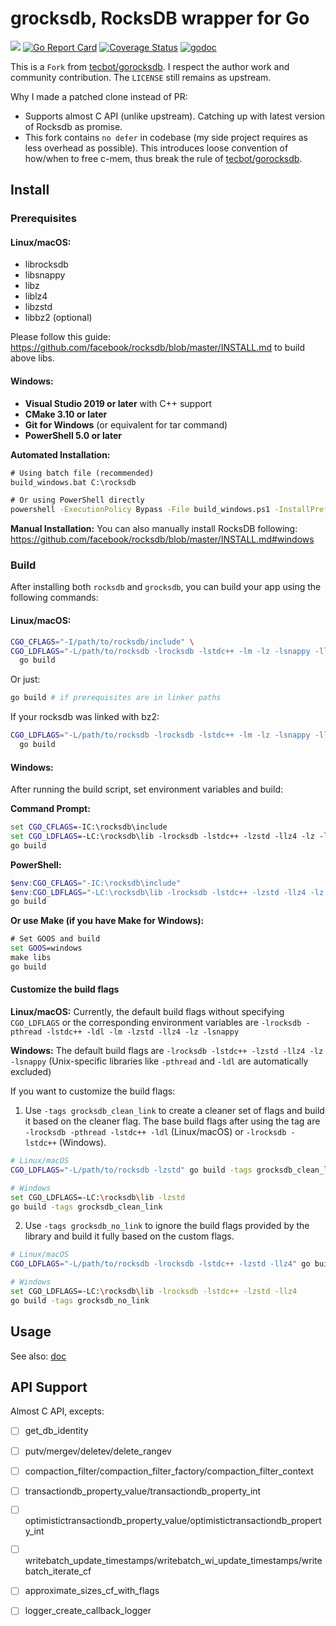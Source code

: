 # grocksdb, RocksDB wrapper for Go

[![](https://github.com/linxGnu/grocksdb/workflows/CI/badge.svg)]()
[![Go Report Card](https://goreportcard.com/badge/github.com/linxGnu/grocksdb)](https://goreportcard.com/report/github.com/linxGnu/grocksdb)
[![Coverage Status](https://coveralls.io/repos/github/linxGnu/grocksdb/badge.svg?branch=master)](https://coveralls.io/github/linxGnu/grocksdb?branch=master)
[![godoc](https://img.shields.io/badge/docs-GoDoc-green.svg)](https://godoc.org/github.com/linxGnu/grocksdb)

This is a `Fork` from [tecbot/gorocksdb](https://github.com/tecbot/gorocksdb). I respect the author work and community contribution.
The `LICENSE` still remains as upstream.

Why I made a patched clone instead of PR:
- Supports almost C API (unlike upstream). Catching up with latest version of Rocksdb as promise.
- This fork contains `no defer` in codebase (my side project requires as less overhead as possible). This introduces loose
convention of how/when to free c-mem, thus break the rule of [tecbot/gorocksdb](https://github.com/tecbot/gorocksdb).

## Install

### Prerequisites

#### Linux/macOS:
- librocksdb
- libsnappy  
- libz
- liblz4
- libzstd
- libbz2 (optional)

Please follow this guide: https://github.com/facebook/rocksdb/blob/master/INSTALL.md to build above libs.

#### Windows:
- **Visual Studio 2019 or later** with C++ support
- **CMake 3.10 or later**
- **Git for Windows** (or equivalent for tar command)
- **PowerShell 5.0 or later**

**Automated Installation:**
```cmd
# Using batch file (recommended)
build_windows.bat C:\rocksdb

# Or using PowerShell directly
powershell -ExecutionPolicy Bypass -File build_windows.ps1 -InstallPrefix "C:\rocksdb"
```

**Manual Installation:**
You can also manually install RocksDB following: https://github.com/facebook/rocksdb/blob/master/INSTALL.md#windows

### Build 

After installing both `rocksdb` and `grocksdb`, you can build your app using the following commands:

#### Linux/macOS:
```bash
CGO_CFLAGS="-I/path/to/rocksdb/include" \
CGO_LDFLAGS="-L/path/to/rocksdb -lrocksdb -lstdc++ -lm -lz -lsnappy -llz4 -lzstd" \
  go build
```

Or just:
```bash
go build # if prerequisites are in linker paths
```

If your rocksdb was linked with bz2:
```bash
CGO_LDFLAGS="-L/path/to/rocksdb -lrocksdb -lstdc++ -lm -lz -lsnappy -llz4 -lzstd -lbz2" \
  go build
```

#### Windows:
After running the build script, set environment variables and build:

**Command Prompt:**
```cmd
set CGO_CFLAGS=-IC:\rocksdb\include
set CGO_LDFLAGS=-LC:\rocksdb\lib -lrocksdb -lstdc++ -lzstd -llz4 -lz -lsnappy
go build
```

**PowerShell:**
```powershell
$env:CGO_CFLAGS="-IC:\rocksdb\include"
$env:CGO_LDFLAGS="-LC:\rocksdb\lib -lrocksdb -lstdc++ -lzstd -llz4 -lz -lsnappy"
go build
```

**Or use Make (if you have Make for Windows):**
```cmd
# Set GOOS and build
set GOOS=windows
make libs
go build
```

#### Customize the build flags

**Linux/macOS:**
Currently, the default build flags without specifying `CGO_LDFLAGS` or the corresponding environment variables are `-lrocksdb -pthread -lstdc++ -ldl -lm -lzstd -llz4 -lz -lsnappy`

**Windows:**
The default build flags are `-lrocksdb -lstdc++ -lzstd -llz4 -lz -lsnappy` (Unix-specific libraries like `-pthread` and `-ldl` are automatically excluded)

If you want to customize the build flags:

1. Use `-tags grocksdb_clean_link` to create a cleaner set of flags and build it based on the cleaner flag. The base build flags after using the tag are `-lrocksdb -pthread -lstdc++ -ldl` (Linux/macOS) or `-lrocksdb -lstdc++` (Windows).
```bash
# Linux/macOS
CGO_LDFLAGS="-L/path/to/rocksdb -lzstd" go build -tags grocksdb_clean_link

# Windows
set CGO_LDFLAGS=-LC:\rocksdb\lib -lzstd
go build -tags grocksdb_clean_link
```

2. Use `-tags grocksdb_no_link` to ignore the build flags provided by the library and build it fully based on the custom flags.
```bash
# Linux/macOS
CGO_LDFLAGS="-L/path/to/rocksdb -lrocksdb -lstdc++ -lzstd -llz4" go build -tags grocksdb_no_link

# Windows  
set CGO_LDFLAGS=-LC:\rocksdb\lib -lrocksdb -lstdc++ -lzstd -llz4
go build -tags grocksdb_no_link
```

## Usage

See also: [doc](https://godoc.org/github.com/linxGnu/grocksdb)

## API Support

Almost C API, excepts:
- [ ] get_db_identity
- [ ] putv/mergev/deletev/delete_rangev
- [ ] compaction_filter/compaction_filter_factory/compaction_filter_context
- [ ] transactiondb_property_value/transactiondb_property_int
- [ ] optimistictransactiondb_property_value/optimistictransactiondb_property_int
- [ ] writebatch_update_timestamps/writebatch_wi_update_timestamps/writebatch_iterate_cf
- [ ] approximate_sizes_cf_with_flags
- [ ] logger_create_callback_logger

